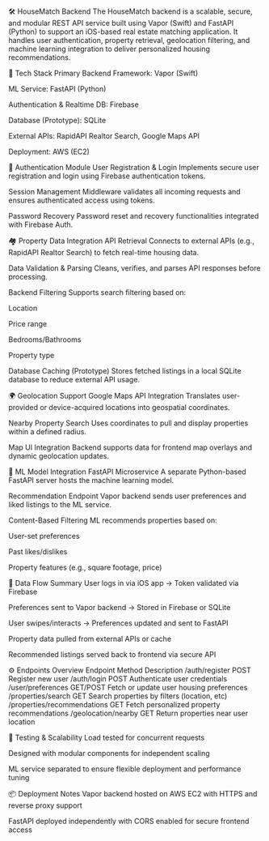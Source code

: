 🛠️ HouseMatch Backend
The HouseMatch backend is a scalable, secure, and modular REST API service built using Vapor (Swift) and FastAPI (Python) to support an iOS-based real estate matching application. It handles user authentication, property retrieval, geolocation filtering, and machine learning integration to deliver personalized housing recommendations.

🚀 Tech Stack
Primary Backend Framework: Vapor (Swift)

ML Service: FastAPI (Python)

Authentication & Realtime DB: Firebase

Database (Prototype): SQLite

External APIs: RapidAPI Realtor Search, Google Maps API

Deployment: AWS (EC2)

🔐 Authentication Module
User Registration & Login
Implements secure user registration and login using Firebase authentication tokens.

Session Management
Middleware validates all incoming requests and ensures authenticated access using tokens.

Password Recovery
Password reset and recovery functionalities integrated with Firebase Auth.

🏘 Property Data Integration
API Retrieval
Connects to external APIs (e.g., RapidAPI Realtor Search) to fetch real-time housing data.

Data Validation & Parsing
Cleans, verifies, and parses API responses before processing.

Backend Filtering
Supports search filtering based on:

Location

Price range

Bedrooms/Bathrooms

Property type

Database Caching (Prototype)
Stores fetched listings in a local SQLite database to reduce external API usage.

🌍 Geolocation Support
Google Maps API Integration
Translates user-provided or device-acquired locations into geospatial coordinates.

Nearby Property Search
Uses coordinates to pull and display properties within a defined radius.

Map UI Integration
Backend supports data for frontend map overlays and dynamic geolocation updates.

🤖 ML Model Integration
FastAPI Microservice
A separate Python-based FastAPI server hosts the machine learning model.

Recommendation Endpoint
Vapor backend sends user preferences and liked listings to the ML service.

Content-Based Filtering
ML recommends properties based on:

User-set preferences

Past likes/dislikes

Property features (e.g., square footage, price)

🔄 Data Flow Summary
User logs in via iOS app → Token validated via Firebase

Preferences sent to Vapor backend → Stored in Firebase or SQLite

User swipes/interacts → Preferences updated and sent to FastAPI

Property data pulled from external APIs or cache

Recommended listings served back to frontend via secure API

⚙️ Endpoints Overview
Endpoint	Method	Description
/auth/register	POST	Register new user
/auth/login	POST	Authenticate user credentials
/user/preferences	GET/POST	Fetch or update user housing preferences
/properties/search	GET	Search properties by filters (location, etc)
/properties/recommendations	GET	Fetch personalized property recommendations
/geolocation/nearby	GET	Return properties near user location

🧪 Testing & Scalability
Load tested for concurrent requests

Designed with modular components for independent scaling

ML service separated to ensure flexible deployment and performance tuning

📦 Deployment Notes
Vapor backend hosted on AWS EC2 with HTTPS and reverse proxy support

FastAPI deployed independently with CORS enabled for secure frontend access
